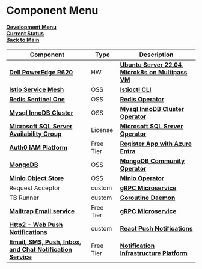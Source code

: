 # Component Menu

**[Development Menu](./menu.md)**\
**[Current Status](../status/weekly/current_status.md)**\
**[Back to Main](../../README.md)**

|Component   |Type   |Description   |
|---|---|---|
|**[Dell PowerEdge R620](https://www.itcreations.com/dell/dell-poweredge-r620-server#:~:text=The%20Dell%20PowerEdge%20R620%20server,need%20powerful%20processing%20and%20storage.)**   | HW   | **[Ubuntu Server 22.04](https://ubuntu.com/server)**, **[Microk8s on Multipass VM](https://ubuntu.com/tutorials/getting-started-with-kubernetes-ha)**  |
|**[Istio Service Mesh](https://istio.io/latest/docs/overview/what-is-istio/)**  | OSS   |**[Istioctl CLI](https://istio.io/latest/docs/setup/install/istioctl/)**   |
|**[Redis Sentinel One](https://www.einfochips.com/blog/redis-cache-and-its-use-cases-for-modern-application/)**   |OSS   |**[Redis Operator](https://medium.com/@khadkakripu4/leveraging-redis-sentinel-with-bitnami-redis-helm-chart-for-high-availability-in-kubernetes-a25d79e20e69)**   |
|**[Mysql InnoDB Cluster](https://dev.mysql.com/doc/mysql-operator/en/#:~:text=MySQL%20Operator%20for%20Kubernetes%20manages,the%20MySQL%20Operator%20Release%20Notes.)**   |OSS   |**[Mysql InnoDB Cluster Operator](https://dev.mysql.com/doc/mysql-operator/en/mysql-operator-innodbcluster.html)**   |
|**[Microsoft SQL Server Availability Group](https://dh2i.com/blog/dxoperator-for-sql-server-availability-group/)**   |License   |**[Microsoft SQL Server Operator](https://support.dh2i.com/dxoperator/guides/dxoperator-qsg/)**   |
|**[Auth0 IAM Platform](https://www.weareplanet.com/blog/what-is-auth0#:~:text=Auth0%20is%20a%20platform%20companies,security%20and%20compliance%20much%20easier.)**  |Free Tier   |**[Register App with Azure Entra](https://auth0.com/docs/authenticate/identity-providers/enterprise-identity-providers/azure-active-directory/v2)**   |
|**[MongoDB](https://www.mongodb.com/company/what-is-mongodb)**   |OSS   |**[MongoDB Community Operator](https://www.mongodb.com/try/download/community-kubernetes-operator)**   |
|**[Minio Object Store](https://min.io/)**   |OSS   |**[Minio Operator](https://min.io/docs/minio/kubernetes/aks/operations/installation.html)**   |
|Request Acceptor   |custom   |**[gRPC Microservice](https://grpc.io/docs/what-is-grpc/introduction/)**   |
|TB Runner    |custom   |**[Goroutine Daemon](https://www.geeksforgeeks.org/goroutines-concurrency-in-golang/)**  |
|**[Mailtrap Email service](https://mailtrap.io/email-sending/)**  | Free Tier  |**[gRPC Microservice](https://grpc.io/docs/what-is-grpc/introduction/)**   |
|**[Http2 - Web Push Notifications](https://developer.mozilla.org/en-US/docs/Web/API/Push_API/Best_Practices)**  | custom  |**[React Push Notifications](https://dev.to/ajayupreti/how-to-use-push-notifications-in-react-a-step-by-step-guide-341d)**   |
|**[Email, SMS, Push, Inbox, and Chat Notification Service](https://novu.co/)**  | Free Tier |**[Notification Infrastructure Platform](https://www.webpushnotifications.com/)**   |

